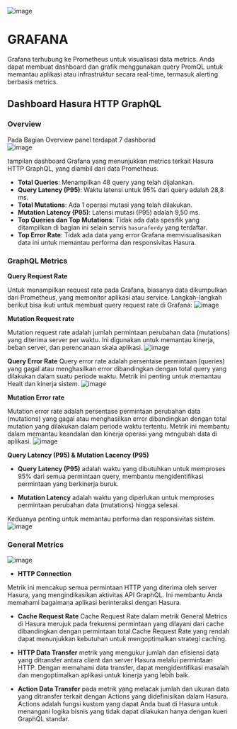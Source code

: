 ![image](https://github.com/user-attachments/assets/ff8ad777-94e1-4fb4-8d9a-9aa501569a0e)
# GRAFANA
Grafana terhubung ke Prometheus untuk visualisasi data metrics. Anda dapat membuat dashboard dan grafik menggunakan query PromQL untuk memantau aplikasi atau infrastruktur secara real-time, termasuk alerting berbasis metrics.

## Dashboard Hasura HTTP GraphQL
### Overview
Pada Bagian Overview panel terdapat 7 dashborad  
![image](https://github.com/user-attachments/assets/67adbd98-57ba-4cd8-91ee-dfff17423822)

tampilan dashboard Grafana yang menunjukkan metrics terkait Hasura HTTP GraphQL, yang diambil dari data Prometheus.

* **Total Queries**: Menampilkan 48 query yang telah dijalankan.
* **Query Latency (P95)**: Waktu latensi untuk 95% dari query adalah 28,8 ms.
* **Total Mutations**: Ada 1 operasi mutasi yang telah dilakukan.
* **Mutation Latency (P95)**: Latensi mutasi (P95) adalah 9,50 ms.
* **Top Queries dan Top Mutations**: Tidak ada data spesifik yang ditampilkan di bagian ini selain servis `hasuraferdy` yang terdaftar.
* **Top Error Rate**: Tidak ada data yang error
Grafana memvisualisasikan data ini untuk memantau performa dan responsivitas Hasura.

### GraphQL Metrics
**Query Request Rate**

Untuk menampilkan request rate pada Grafana, biasanya data dikumpulkan dari Prometheus, yang memonitor aplikasi atau service. Langkah-langkah berikut bisa ikuti untuk membuat query request rate di Grafana:
![image](https://github.com/user-attachments/assets/16e7e979-aafc-4680-a318-4f0d33198965)

**Mutation Request rate**

Mutation request rate adalah jumlah permintaan perubahan data (mutations) yang diterima server per waktu. Ini digunakan untuk memantau kinerja, beban server, dan perencanaan skala aplikasi.
![image](https://github.com/user-attachments/assets/83aa5b00-611f-4ca8-8e74-a20a74af77fe)

**Query Error Rate**
Query error rate adalah persentase permintaan (queries) yang gagal atau menghasilkan error dibandingkan dengan total query yang dilakukan dalam suatu periode waktu. Metrik ini penting untuk memantau Healt dan kinerja sistem.
![image](https://github.com/user-attachments/assets/bcc905ed-5533-4c23-ba25-58afb17a583b)

**Mutation Error rate**

Mutation error rate adalah persentase permintaan perubahan data (mutations) yang gagal atau menghasilkan error dibandingkan dengan total mutation yang dilakukan dalam periode waktu tertentu. Metrik ini membantu dalam memantau keandalan dan kinerja operasi yang mengubah data di aplikasi.
![image](https://github.com/user-attachments/assets/2d6730fc-5e1b-4573-858b-c16aa7ee7b44)

**Query Latency (P95) & Mutation Lacency (P95)**
* **Query Latency (P95)** adalah waktu yang dibutuhkan untuk memproses 95% dari semua permintaan query, membantu mengidentifikasi permintaan yang berkinerja buruk.

* **Mutation Latency** adalah waktu yang diperlukan untuk memproses permintaan perubahan data (mutations) hingga selesai. 

Keduanya penting untuk memantau performa dan responsivitas sistem.
![image](https://github.com/user-attachments/assets/fee9ec55-f1ab-4916-8107-14683e72010a)

### General Metrics
![image](https://github.com/user-attachments/assets/724e886b-f852-41f1-8dc4-26acef82a700)
* **HTTP Connection**

Metrik ini mencakup semua permintaan HTTP yang diterima oleh server Hasura, yang mengindikasikan aktivitas API GraphQL. Ini membantu Anda memahami bagaimana aplikasi berinteraksi dengan Hasura.

* **Cache Request Rate**
Cache Request Rate dalam metrik General Metrics di Hasura merujuk pada frekuensi permintaan yang dilayani dari cache dibandingkan dengan permintaan total.Cache Request Rate yang rendah dapat menunjukkan kebutuhan untuk mengoptimalkan strategi caching.

* **HTTP Data Transfer**
metrik yang mengukur jumlah dan efisiensi data yang ditransfer antara client dan server Hasura melalui permintaan HTTP. Dengan memahami data transfer, dapat mengidentifikasi masalah dan mengoptimalkan aplikasi untuk kinerja yang lebih baik.

* **Action Data Transfer**
pada metrik yang melacak jumlah dan ukuran data yang ditransfer terkait dengan Actions yang didefinisikan dalam Hasura. Actions adalah fungsi kustom yang dapat Anda buat di Hasura untuk menangani logika bisnis yang tidak dapat dilakukan hanya dengan kueri GraphQL standar.
